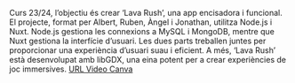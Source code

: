 Curs 23/24, l’objectiu és crear ‘Lava Rush’, una app encisadora i funcional. El projecte, format per Albert, Ruben, Àngel i Jonathan, utilitza Node.js i Nuxt. Node.js gestiona les connexions a MySQL i MongoDB, mentre que Nuxt gestiona la interfície d’usuari. Les dues parts treballen juntes per proporcionar una experiència d’usuari suau i eficient. A més, ‘Lava Rush’ està desenvolupat amb libGDX, una eina potent per a crear experiències de joc immersives.
[URL Video Canva](https://www.canva.com/design/DAGDTklGxKA/4Lp2gn6yc6-T7-PV2en7bA/edit?utm_content=DAGDTklGxKA&utm_campaign=designshare&utm_medium=link2&utm_source=sharebutton)
